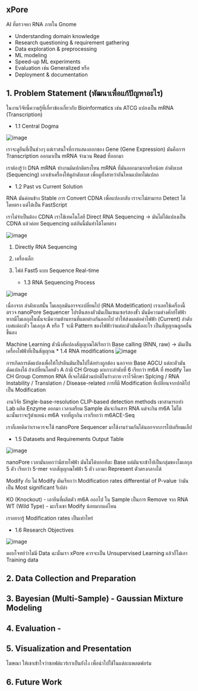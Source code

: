 ## xPore 

AI ที่ตรวจหา RNA ภายใน Gnome

* Understanding domain knowledge
* Research questioning & requirement gathering
* Data exploration & preprocessing
* ML modeling
* Speed-up ML experiments
* Evaluation เช่น Generalized หรือ
* Deployment & documentation


## 1. Problem Statement (พัฒนาเพื่อแก้ปัญหาอะไร)

  ในงานวิจัยนี้ความรู้ที่เกี่ยวข้องเกี่ยวกับ Bioinformatics เช่น ATCG แปลงเป็น mRNA (Transcription)

   * 1.1 Central Dogma

![image](https://github.com/user-attachments/assets/a975de87-7e0f-4edc-ab77-c08d84838f9a)

เราจะดูยีนที่เป็นช่วงๆ แต่เราสนใจที่การแสดงออกของ Gene (Gene Expression) มันคือการ Transcription ออกมาเป็น mRNA
จำนวน Read ที่ออกมา

เราต้องรู้ว่า DNA mRNA ทำงานผิดปกติตรงไหน mRNA ที่มันออกมามากหรือน้อย ลำดับเบส (Sequencing) เอาเข้าเครื่องให้ดูลำดับเบส เพื่อดูทั้งสายว่าอันไหนแปลกไม่แปลก

   * 1.2 Past vs Current Solution

RNA มันค่อนข้าง Stable การ Convert CDNA เพื่อแปลงกลับ เราจะไม่สามารถ Detect ได้โดยตรง แต่ได้เป็น FastScript 

เราไม่จำเป็นต้อง CDNA เราใช้เทคโนโลยี Direct RNA Sequencing -> มันไม่ได้แปลงเป็น CDNA แล้วค่อย Sequencing แต่อันนี้มันทำได้โดยตรง

![image](https://github.com/user-attachments/assets/53b5ea14-5899-48a8-b8be-32cfba44bd43)

1. Directly RNA Sequencing
2. เครื่องเล็ก
3. ไฟล์ Fast5 แบบ Sequence Real-time

    * 1.3 RNA Sequencing Process

![image](https://github.com/user-attachments/assets/35414b95-51af-4556-9859-8f1d4ed805cc)

เนื่องจาก ลำดับเบสนั้น โมเลกุลมันอาจจะเปลี่ยนไป (RNA Modelification) เราเลยใช้เครื่องนี้ตรวจ
nanoPore Sequencer โปรตีนสองตัวมันเป็นเซนเซอร์สองขั้ว มันมีความต่างศักย์ไฟฟ้า หากมีโมเลกุลในนั้นจะมีความต้านทานที่แตกต่างกันออกไป ทำให้ส่งผลต่อค่าไฟฟ้า (Current)
ลำดับเบสแต่ละตัว โมเลกุล A หรือ T จะมี Pattern ของไฟฟ้าว่าแต่ละตัวมันคืออะไร เป็นสัญญาณลูกคลื่นขึ้นลง

Machine Learning ตัวนึงที่แปลงสัญญาณได้เรียกว่า Base calling (RNN, raw) -> มันเป็นเครื่องไฟฟ้าที่เป็นสัญญาณ
    * 1.4 RNA modifications
![image](https://github.com/user-attachments/assets/1cfa42d7-397e-4627-bd94-40dd097b0c72)


การเกิดการดัดแปลงเพื่อให้โปรตีนมันเป็นไปได้อย่างถูกต้อง นอกจาก Base AGCU แต่ละตัวมันดัดแปลงได้ ถ้าเปลี่ยนโดยตัว A ถ้ามี CH Group มาเกาะลำดับที่ 6 เรียกว่า m6A ที่ modify โดย CH Group
Common RNA ที่เจอได้มีส่วนปกติในร่างกาย เราไว้ศึกษา Splcing / RNA Instability / Translation / Disease-related
การที่มี Modification ที่เปลี่ยนจากปกติไปเป็น Modification

งานวิจัย Single-base-resolution CLIP-based detection methods
เขาสามารถทำ Lab ผลิต Enzyme ออกมา เวลาเตรียม Sample มันจะกินสาร RNA แต่จะกิน m6A ไม่ได้ ฉะนั้นเราจะรู้ตำแหน่ง m6A จากที่ถูกกิน เราเรียกว่า m6ACE-Seq

เราก็เลยคิดว่าเราควรจะใช้ nanoPore Sequencer มาใช้งานร่วมกันได้นอกจากการไปเตรียมแล็ป

  * 1.5 Datasets and Requirements Output Table

![image](https://github.com/user-attachments/assets/7340af7d-0f36-4d5e-98c1-8cbc5143e868)


nanoPore เวลามันบอกว่ามีสายไฟฟ้า มันไม่ได้บอกทีละ Base แต่มันจะเข้าไปเป็นกลุ่มของโมเลกุล 5 ตัว เรียกว่า 5-mer จากสัญญาณไฟฟ้า 5 ตัว เอามา Represent ตัวตรงกลางได้

Modify กับ ไม่ Modify มันเรียกว่า Modification rates differential of P-value ว่ามันเป็น Most significant รึเปล่า

KO (Knockout) - เอายีนที่ผลิตตัว m6A ออกไป ใน Sample เป็นการ Remove จาก RNA
WT (Wild Type) - มะเร็งเขา Modify น้อยมากแค่ไหน 

เราอยากรู้ Modification rates เป็นเท่าไหร่

  * 1.6 Research Objectives

![image](https://github.com/user-attachments/assets/1d450855-7964-4e41-8a21-7b93021d0280)

  ตอบโจทย์ว่าไม่มี Data ฉะนั้นเรา xPore ควรจะเป็น Unsupervised Learning แล้วก็ไม่เอา Training data


## 2. Data Collection and Preparation

## 3. Bayesian (Multi-Sample) - Gaussian Mixture Modeling

## 4. Evaluation - 

## 5. Visualization and Presentation

โฆษณา ให้เขาเข้าใจว่าซอฟต์แวร์เราเป็นยังไง เพื่อนำไปใช้ในแต่ละแพลตฟอร์ม

## 6. Future Work
